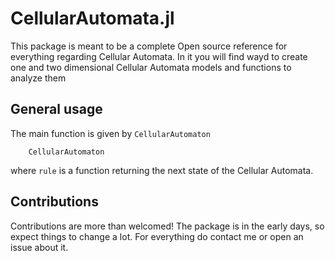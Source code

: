 # CellularAutomata.jl

This package is meant to be a complete Open source reference for everything regarding Cellular Automata.
In it you will find wayd to create one and two dimensional Cellular Automata models and functions 
to analyze them

## General usage

The main function is given by ```CellularAutomaton```
```@docs
    CellularAutomaton
```
where ```rule``` is a function returning the next state of the Cellular Automata. 


## Contributions

Contributions are more than welcomed! The package is in the early days, so expect things to change a lot. For everything do contact me or open an issue about it.
